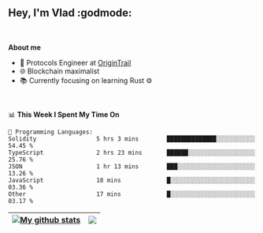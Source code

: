 ## Hey, I'm Vlad :godmode:

<br/>

**About me**
- 💼 Protocols Engineer at [OriginTrail](https://github.com/OriginTrail)
- 🌐 Blockchain maximalist
- 📚 Currently focusing on learning Rust :gear:

<br/>

<!--START_SECTION:waka-->
📊 **This Week I Spent My Time On** 

```text
💬 Programming Languages: 
Solidity                 5 hrs 3 mins        ██████████████░░░░░░░░░░░   54.45 % 
TypeScript               2 hrs 23 mins       ██████░░░░░░░░░░░░░░░░░░░   25.76 % 
JSON                     1 hr 13 mins        ███░░░░░░░░░░░░░░░░░░░░░░   13.26 % 
JavaScript               18 mins             █░░░░░░░░░░░░░░░░░░░░░░░░   03.36 % 
Other                    17 mins             █░░░░░░░░░░░░░░░░░░░░░░░░   03.17 % 
```


<!--END_SECTION:waka-->


| <a href="https://github.com/anuraghazra/github-readme-stats"><img align="center" src="https://github-readme-stats.vercel.app/api?username=u-hubar&show_icons=true&include_all_commits=true&theme=dark&hide_border=true" alt="My github stats" /></a> | <a href="https://github.com/anuraghazra/github-readme-stats"><img align="center" src="https://github-readme-stats.vercel.app/api/top-langs/?username=u-hubar&layout=compact&theme=dark&hide_border=true" /></a> |
| ------------- | ------------- |
